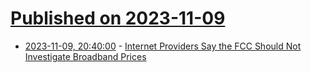 # [Published on 2023-11-09](index.md)

* [2023-11-09, 20:40:00](https://tech.slashdot.org/story/23/11/09/1842222/internet-providers-say-the-fcc-should-not-investigate-broadband-prices?utm_source=rss1.0mainlinkanon&utm_medium=feed) - [Internet Providers Say the FCC Should Not Investigate Broadband Prices](https://tech.slashdot.org/story/23/11/09/1842222/internet-providers-say-the-fcc-should-not-investigate-broadband-prices?utm_source=rss1.0mainlinkanon&utm_medium=feed)
